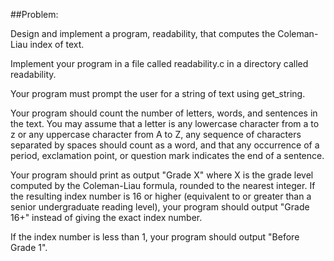 ##Problem:

Design and implement a program, readability, that computes the Coleman-Liau index of text.

Implement your program in a file called readability.c in a directory called readability.

Your program must prompt the user for a string of text using get_string.

Your program should count the number of letters, words, and sentences in the text. You may assume that a letter is any lowercase character from a to z or any uppercase character from A to Z, any sequence of characters separated by spaces should count as a word, and that any occurrence of a period, exclamation point, or question mark indicates the end of a sentence.

Your program should print as output "Grade X" where X is the grade level computed by the Coleman-Liau formula, rounded to the nearest integer.
If the resulting index number is 16 or higher (equivalent to or greater than a senior undergraduate reading level), your program should output "Grade 16+" instead of giving the exact index number. 

If the index number is less than 1, your program should output "Before Grade 1".
